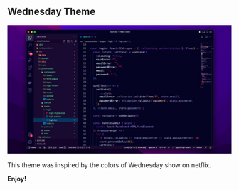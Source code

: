 ## Wednesday Theme


![wednesday theme](https://github.com/leomarzochi/wednesday-theme/blob/master/assets/screenshot.png?raw=true)

This theme was inspired by the colors of Wednesday show on netflix.

**Enjoy!**
